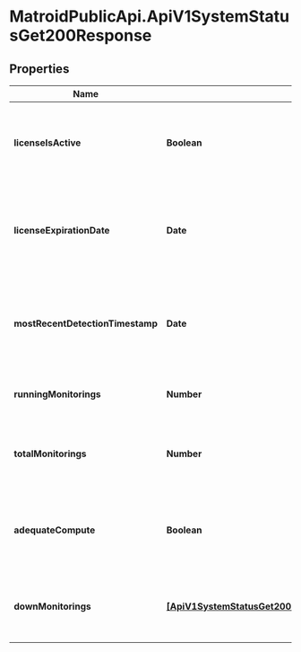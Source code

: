 # MatroidPublicApi.ApiV1SystemStatusGet200Response

## Properties

Name | Type | Description | Notes
------------ | ------------- | ------------- | -------------
**licenseIsActive** | **Boolean** | Whether the on-prem deployment has an active license | [optional] 
**licenseExpirationDate** | **Date** | Timestamp when the license expires. Empty string if no active license | [optional] 
**mostRecentDetectionTimestamp** | **Date** | Timestamp of the latest detection. Empty string if there have been no detections | [optional] 
**runningMonitorings** | **Number** | Number of currently running monitorings | [optional] 
**totalMonitorings** | **Number** | Number of monitorings that should be currently running | [optional] 
**adequateCompute** | **Boolean** | Whether there is enough compute to support the current task load | [optional] 
**downMonitorings** | [**[ApiV1SystemStatusGet200ResponseDownMonitoringsInner]**](ApiV1SystemStatusGet200ResponseDownMonitoringsInner.md) | Information about the monitorings that are currently not running | [optional] 


